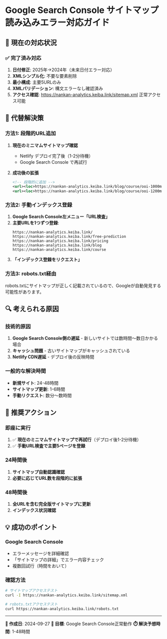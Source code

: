 # Google Search Console サイトマップ読み込みエラー対応ガイド

## 🔧 **現在の対応状況**

### ✅ **完了済み対応**
1. **日付修正**: 2025年→2024年（未来日付エラー対応）
2. **XMLシンプル化**: 不要な要素削除
3. **最小構成**: 主要5URLのみ
4. **XMLバリデーション**: 構文エラーなし確認済み
5. **アクセス確認**: https://nankan-analytics.keiba.link/sitemap.xml 正常アクセス可能

## 🎯 **代替解決策**

### **方法1: 段階的URL追加**
1. **現在のミニマムサイトマップ確認**
   - Netlify デプロイ完了後（1-2分待機）
   - Google Search Console で再試行

2. **成功後の拡張**
   ```xml
   <!-- 段階的に追加 -->
   <url><loc>https://nankan-analytics.keiba.link/blog/course/ooi-1000m</loc></url>
   <url><loc>https://nankan-analytics.keiba.link/blog/course/ooi-1200m</loc></url>
   ```

### **方法2: 手動インデックス登録**
1. **Google Search Console左メニュー「URL検査」**
2. **主要URLを1つずつ登録**:
   ```
   https://nankan-analytics.keiba.link/
   https://nankan-analytics.keiba.link/free-prediction
   https://nankan-analytics.keiba.link/pricing
   https://nankan-analytics.keiba.link/blog
   https://nankan-analytics.keiba.link/course
   ```
3. **「インデックス登録をリクエスト」**

### **方法3: robots.txt経由**
robots.txtにサイトマップが正しく記載されているので、Googleが自動発見する可能性があります。

## 🔍 **考えられる原因**

### **技術的原因**
1. **Google Search Console側の遅延** - 新しいサイトでは数時間〜数日かかる場合
2. **キャッシュ問題** - 古いサイトマップがキャッシュされている
3. **Netlify CDN遅延** - デプロイ後の反映時間

### **一般的な解決時間**
- **新規サイト**: 24-48時間
- **サイトマップ更新**: 1-6時間
- **手動リクエスト**: 数分〜数時間

## 🚀 **推奨アクション**

### **即座に実行**
1. ✅ **現在のミニマムサイトマップで再試行**（デプロイ後1-2分待機）
2. ✅ **手動URL検査で主要5ページを登録**

### **24時間後**
1. **サイトマップ自動認識確認**
2. **必要に応じてURL数を段階的に拡張**

### **48時間後**
1. **全URLを含む完全版サイトマップに更新**
2. **インデックス状況確認**

## 💡 **成功のポイント**

### **Google Search Console**
- エラーメッセージを詳細確認
- 「サイトマップの詳細」でエラー内容チェック
- 複数回試行（時間をおいて）

### **確認方法**
```bash
# サイトマップアクセステスト
curl -I https://nankan-analytics.keiba.link/sitemap.xml

# robots.txtアクセステスト
curl https://nankan-analytics.keiba.link/robots.txt
```

---

**📅 作成日**: 2024-09-27
**🎯 目標**: Google Search Console正常動作
**⏱️ 解決予想時間**: 1-48時間